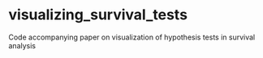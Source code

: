 # visualizing_survival_tests
Code accompanying paper on visualization of hypothesis tests in survival analysis
